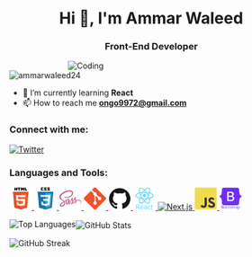 <h1 align="center">Hi 👋, I'm Ammar Waleed</h1>
<h3 align="center">Front-End Developer</h3>

<img align="right" alt="Coding" width="400" src="https://th.bing.com/th/id/R.e1f3413bf5036045713341394f617225?rik=UQJfe%2fYIXZvk0g&pid=ImgRaw&r=0">

<p align="left">
  <img src="https://komarev.com/ghpvc/?username=ammarwaleed24&label=Profile%20views&color=0e75b6&style=flat" alt="ammarwaleed24" />
</p>

- 🌱 I’m currently learning **React**
- 📫 How to reach me **ongo9972@gmail.com**

<h3 align="left">Connect with me:</h3>
<p align="left">
  <a href="https://twitter.com/" target="blank">
    <img src="https://img.shields.io/twitter/follow/?logo=twitter&style=for-the-badge" alt="Twitter" />
  </a>
</p>

<h3 align="left">Languages and Tools:</h3>
<p align="left">
  <a href="https://www.w3.org/html/" target="_blank" rel="noreferrer">
    <img src="https://raw.githubusercontent.com/devicons/devicon/master/icons/html5/html5-original-wordmark.svg" alt="HTML5" width="40" height="40"/>
  </a>
  <a href="https://www.w3schools.com/css/" target="_blank" rel="noreferrer">
    <img src="https://raw.githubusercontent.com/devicons/devicon/master/icons/css3/css3-original-wordmark.svg" alt="CSS3" width="40" height="40"/>
  </a>
  <a href="https://sass-lang.com" target="_blank" rel="noreferrer">
    <img src="https://raw.githubusercontent.com/devicons/devicon/master/icons/sass/sass-original.svg" alt="SASS" width="40" height="40"/>
  </a>
  <a href="https://git-scm.com/" target="_blank" rel="noreferrer">
    <img src="https://raw.githubusercontent.com/devicons/devicon/master/icons/git/git-original.svg" alt="Git" width="40" height="40"/>
  </a>
  <a href="https://github.com/" target="_blank" rel="noreferrer">
    <img src="https://raw.githubusercontent.com/devicons/devicon/master/icons/github/github-original.svg" alt="GitHub" width="40" height="40"/>
  </a>
  <a href="https://reactjs.org/" target="_blank" rel="noreferrer">
    <img src="https://raw.githubusercontent.com/devicons/devicon/master/icons/react/react-original-wordmark.svg" alt="React" width="40" height="40"/>
  </a>
  <a href="https://nextjs.org/" target="_blank" rel="noreferrer">
    <img src="https://cdn.worldvectorlogo.com/logos/nextjs-2.svg" alt="Next.js" width="40" height="40"/>
  </a>
  <a href="https://developer.mozilla.org/en-US/docs/Web/JavaScript" target="_blank" rel="noreferrer">
    <img src="https://raw.githubusercontent.com/devicons/devicon/master/icons/javascript/javascript-original.svg" alt="JavaScript" width="40" height="40"/>
  </a>
  <a href="https://getbootstrap.com" target="_blank" rel="noreferrer">
    <img src="https://raw.githubusercontent.com/devicons/devicon/master/icons/bootstrap/bootstrap-plain-wordmark.svg" alt="Bootstrap" width="40" height="40"/>
  </a>
</p>

<p>
  <img align="left" src="https://github-readme-stats.vercel.app/api/top-langs?username=ammarwaleed24&show_icons=true&locale=en&layout=compact" alt="Top Languages" />
</p>

<p>
  <img align="center" src="https://github-readme-stats.vercel.app/api?username=ammarwaleed24&show_icons=true&locale=en" alt="GitHub Stats" />
</p>

<p>
  <img align="center" src="https://github-readme-streak-stats.herokuapp.com/?user=ammarwaleed24&" alt="GitHub Streak" />
</p>
